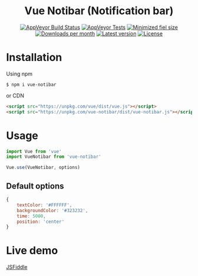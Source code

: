 <h1 align="center">Vue Notibar (Notification bar)</h1>

<p align="center">
	<a href="https://ci.appveyor.com/project/b-maslennikov/vue-notibar"><img alt="AppVeyor Build Status" src="https://img.shields.io/appveyor/build/b-maslennikov/vue-notibar/master?style=flat-square" /></a> 
	<a href="https://ci.appveyor.com/project/b-maslennikov/vue-notibar/build/tests"><img alt="AppVeyor Tests" src="https://img.shields.io/appveyor/tests/b-maslennikov/vue-notibar/master?style=flat-square" /></a>
	<a href="https://unpkg.com/vue-notibar/dist/vue-notibar.min.js"><img alt="Minimized fiel size" src="https://img.shields.io/github/size/b-maslennikov/vue-notibar/dist/vue-notibar.min.js?style=flat-square"></a>
	<a href="https://www.npmjs.com/package/vue-notibar"><img alt="Downloads per month" src="https://img.shields.io/npm/dm/vue-notibar?style=flat-square"></a>
	<a href="https://www.npmjs.com/package/vue-notibar"><img alt="Latest version" src="https://img.shields.io/npm/v/vue-notibar?style=flat-square"></a>
	<a href="https://www.npmjs.com/package/vue-notibar"><img alt="License" src="https://img.shields.io/npm/l/vue-notibar?style=flat-square"></a>
</p>

# Installation
Using npm
```shell
$ npm i vue-notibar
```

or CDN
```html
<script src="https://unpkg.com/vue/dist/vue.js"></script>
<script src="https://unpkg.com/vue-notibar/dist/vue-notibar.js"></script>
```

# Usage
```javascript
import Vue from 'vue'
import VueNotibar from 'vue-notibar'

Vue.use(VueNotibar, options)
```

## Default options
```javascript
{
	textColor: '#FFFFFF',
	backgroundColor: '#323232',
	time: 5000,
	position: 'center'
}
```

# Live demo
<a href="https://jsfiddle.net/tattdogg/gmnfqz98/" target="_blank">JSFiddle</a>